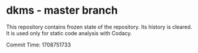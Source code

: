 # dkms - master branch

This repository contains frozen state of the repository.
Its history is cleared. It is used only for static code
analysis with Codacy.

Commit Time: 1708751733